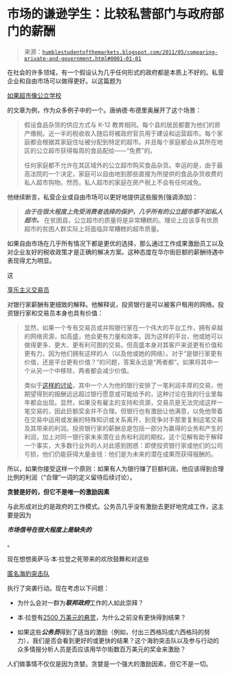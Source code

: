 <!--yml

类别：未分类

日期：2024-05-18 04:20:27

-->

# 市场的谦逊学生：比较私营部门与政府部门的薪酬

> 来源：[`humblestudentofthemarkets.blogspot.com/2011/05/comparing-private-and-government.html#0001-01-01`](https://humblestudentofthemarkets.blogspot.com/2011/05/comparing-private-and-government.html#0001-01-01)

在社会的许多领域，有一个假设认为几乎任何形式的政府都是本质上不好的。私营企业和自由市场可以做得更好。以这篇题为

[如果超市像公立学校](http://online.wsj.com/article_email/SB10001424052748704436004576299571015982098-lMyQjAxMTAxMDAwNDEwNDQyWj.html)

的文章为例，作为众多例子中的一个。唐纳德·布德里奥展开了这个场景：

> 假设食品杂货的供应方式与 K-12 教育相同。每个县的居民都要为他们的房产缴税。近一半的税收收入随后将被政府官员用于建设和运营超市。每个家庭都会根据其家庭住址被分配到特定的超市。并且每个家庭都会从其所在地区的公立超市获得每周的食品配给——“免费”的。
> 
> 任何家庭都不允许在其区域外的公立超市购买食品杂货。幸运的是，由于最高法院的一个决定，家庭可以自由地到那些直接为所提供的食品杂货收费的私人超市购物。然而，私人超市的家庭在房产税上不会有任何减免。

他继续断言，私营企业或自由市场可以更好地提供这些服务[强调添加]：

> ***由于在很大程度上免受消费者选择的保护，几乎所有的公立超市都不如私人超市。*** 在贫困县，公立超市的质量将是非常糟糕的。理论上应该享有优质超市的贫困人群实际上将面临异常糟糕的超市质量。

如果自由市场在几乎所有情况下都是更优的选择，那么通过工作成果激励员工以及对企业友好的税收政策才是正确的解决方案。这种态度在华尔街巨额的薪酬待遇中表现得尤为明显。

这

[享乐主义交易员](http://epicureandealmaker.blogspot.com/2011/04/twilight-of.html)

对银行家薪酬有更细致的解释。他解释说，投资银行是可以被客户租用的网络。投资银行家和交易员本身也具有价值：

> 显然，如果一个专有交易员或并购银行家在一个伟大的平台工作，拥有卓越的网络资源，如高盛，他会更有力量和效率。因为这样的平台，他或她可以做得更多、更大、更有利可图的交易。但高盛本身对其客户来说更有价值和更有力，因为他们拥有这样的人（以及他或她的网络）。对于“是银行家更有价值，还是平台更有价值？”的问题，答案永远是“两者都”。如果将其中一个从另一个中移除，两者都会减少价值。
> 
> 类似于[这样的讨论](http://news.efinancialcareers.co.uk/newsandviews_item/newsItemId-30422)，其中一个人为他的银行安排了一笔利润丰厚的交易，他期望得到的报酬远远超过银行愿意或可能给予的，这种讨论在我的行业里每年都会出现。显然，如果没有雇主的支持和资源，交易员是无法完成这样一笔交易的，因此巨额奖金并不合理。但银行也有激励让他满意，以免他带着在交易中运用或发展的特殊知识或关系离开，到竞争对手那里复制这笔交易及其带来的利润。投资银行家的薪酬总是包括一部分为赢得的业务和产生的利润，加上对同一银行家未来潜在业务和利润的期权。这个见解有助于解释一个事实，大多数行业外的人对此感到困惑：即使投资银行家或他们的公司亏损，他们仍能获得大量金钱：他们是为未来的潜在成果而获得报酬的。

所以，如果你接受这样一个原则：如果有人为银行赚了巨额利润，他应该得到合理比例的利润（“合理”一词的定义留待后续讨论）。

**贪婪是好的，但它不是唯一的激励因素**

与此形成对比的是政府的工作模式。公务员几乎没有激励去更好地完成工作，这主要是因为

***市场信号在很大程度上是缺失的***

。

现在想想奥萨马·本·拉登之死带来的欢欣鼓舞和对这些

[匿名海豹突击队](http://www.nytimes.com/2011/05/05/world/middleeast/05seals.html?scp=1&sq=seal%206&st=cse)

执行了突袭行动。现在考虑以下问题：

+   为什么会对一群为***联邦政府***工作的人如此崇拜？

+   本·拉登有[2500 万美元的悬赏](http://abcnews.go.com/Business/osama-bin-ladens-death-25-million-reward-remain-secret/story?id=13526284)，为什么之前没有更快得到结果？

+   如果这些***公务员***得到了适当的激励（例如，付出三西格玛或六西格玛的努力），我们是否会看到更好的或更快的结果？这个海豹突击队以及参与行动的众多情报分析人员是否应该用华尔街数百万美元的奖金来激励？

人们做事情不仅仅是因为贪婪。贪婪是一个强大的激励因素，但它不是一切。
